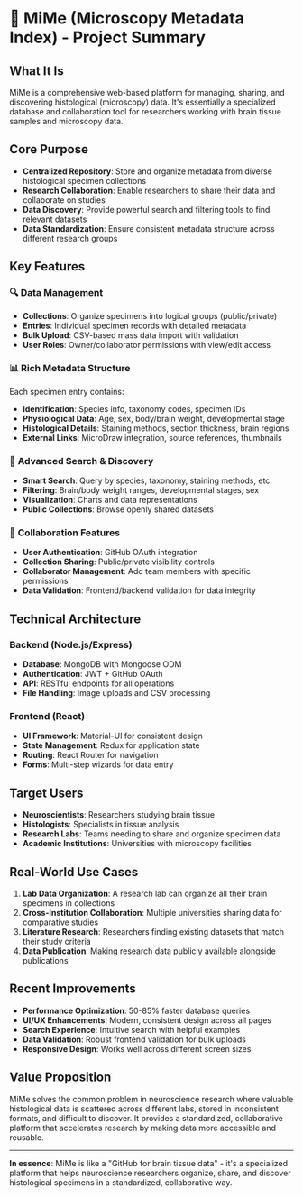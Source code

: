 # 🔬 **MiMe (Microscopy Metadata Index) - Project Summary**

## **What It Is**
MiMe is a comprehensive web-based platform for managing, sharing, and discovering histological (microscopy) data. It's essentially a specialized database and collaboration tool for researchers working with brain tissue samples and microscopy data.

## **Core Purpose**
- **Centralized Repository**: Store and organize metadata from diverse histological specimen collections
- **Research Collaboration**: Enable researchers to share their data and collaborate on studies
- **Data Discovery**: Provide powerful search and filtering tools to find relevant datasets
- **Data Standardization**: Ensure consistent metadata structure across different research groups

## **Key Features**

### 🔍 **Data Management**
- **Collections**: Organize specimens into logical groups (public/private)
- **Entries**: Individual specimen records with detailed metadata
- **Bulk Upload**: CSV-based mass data import with validation
- **User Roles**: Owner/collaborator permissions with view/edit access

### 📊 **Rich Metadata Structure**
Each specimen entry contains:
- **Identification**: Species info, taxonomy codes, specimen IDs
- **Physiological Data**: Age, sex, body/brain weight, developmental stage
- **Histological Details**: Staining methods, section thickness, brain regions
- **External Links**: MicroDraw integration, source references, thumbnails

### 🔎 **Advanced Search & Discovery**
- **Smart Search**: Query by species, taxonomy, staining methods, etc.
- **Filtering**: Brain/body weight ranges, developmental stages, sex
- **Visualization**: Charts and data representations
- **Public Collections**: Browse openly shared datasets

### 👥 **Collaboration Features**
- **User Authentication**: GitHub OAuth integration
- **Collection Sharing**: Public/private visibility controls
- **Collaborator Management**: Add team members with specific permissions
- **Data Validation**: Frontend/backend validation for data integrity

## **Technical Architecture**

### **Backend (Node.js/Express)**
- **Database**: MongoDB with Mongoose ODM
- **Authentication**: JWT + GitHub OAuth
- **API**: RESTful endpoints for all operations
- **File Handling**: Image uploads and CSV processing

### **Frontend (React)**
- **UI Framework**: Material-UI for consistent design
- **State Management**: Redux for application state
- **Routing**: React Router for navigation
- **Forms**: Multi-step wizards for data entry

## **Target Users**
- **Neuroscientists**: Researchers studying brain tissue
- **Histologists**: Specialists in tissue analysis
- **Research Labs**: Teams needing to share and organize specimen data
- **Academic Institutions**: Universities with microscopy facilities

## **Real-World Use Cases**
1. **Lab Data Organization**: A research lab can organize all their brain specimens in collections
2. **Cross-Institution Collaboration**: Multiple universities sharing data for comparative studies
3. **Literature Research**: Researchers finding existing datasets that match their study criteria
4. **Data Publication**: Making research data publicly available alongside publications

## **Recent Improvements**
- **Performance Optimization**: 50-85% faster database queries
- **UI/UX Enhancements**: Modern, consistent design across all pages
- **Search Experience**: Intuitive search with helpful examples
- **Data Validation**: Robust frontend validation for bulk uploads
- **Responsive Design**: Works well across different screen sizes

## **Value Proposition**
MiMe solves the common problem in neuroscience research where valuable histological data is scattered across different labs, stored in inconsistent formats, and difficult to discover. It provides a standardized, collaborative platform that accelerates research by making data more accessible and reusable.

---

**In essence**: MiMe is like a "GitHub for brain tissue data" - it's a specialized platform that helps neuroscience researchers organize, share, and discover histological specimens in a standardized, collaborative way.
